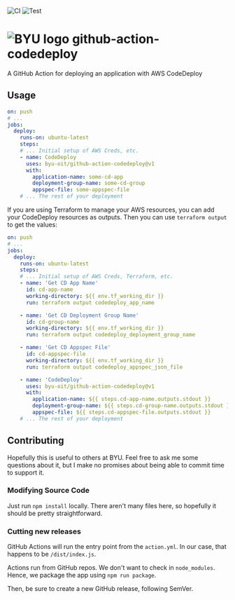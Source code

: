 ![CI](https://github.com/byu-oit/github-action-codedeploy/workflows/CI/badge.svg)
![Test](https://github.com/byu-oit/github-action-codedeploy/workflows/Test/badge.svg)

# ![BYU logo](https://www.hscripts.com/freeimages/logos/university-logos/byu/byu-logo-clipart-128.gif) github-action-codedeploy
A GitHub Action for deploying an application with AWS CodeDeploy

## Usage

```yaml
on: push
# ...
jobs:
  deploy:
    runs-on: ubuntu-latest
    steps:
    # ... Initial setup of AWS Creds, etc.
    - name: CodeDeploy
      uses: byu-oit/github-action-codedeploy@v1
      with:
        application-name: some-cd-app
        deployment-group-name: some-cd-group
        appspec-file: some-appspec-file
    # ... The rest of your deployment
```

If you are using Terraform to manage your AWS resources, you can add your CodeDeploy resources as outputs. Then you can use `terraform output` to get the values:

```yaml
on: push
# ...
jobs:
  deploy:
    runs-on: ubuntu-latest
    steps:
    # ... Initial setup of AWS Creds, Terraform, etc.
    - name: 'Get CD App Name'
      id: cd-app-name
      working-directory: ${{ env.tf_working_dir }}
      run: terraform output codedeploy_app_name

    - name: 'Get CD Deployment Group Name'
      id: cd-group-name
      working-directory: ${{ env.tf_working_dir }}
      run: terraform output codedeploy_deployment_group_name

    - name: 'Get CD Appspec File'
      id: cd-appspec-file
      working-directory: ${{ env.tf_working_dir }}
      run: terraform output codedeploy_appspec_json_file

    - name: 'CodeDeploy'
      uses: byu-oit/github-action-codedeploy@v1
      with:
        application-name: ${{ steps.cd-app-name.outputs.stdout }}
        deployment-group-name: ${{ steps.cd-group-name.outputs.stdout }}
        appspec-file: ${{ steps.cd-appspec-file.outputs.stdout }}
    # ... The rest of your deployment
```

## Contributing
Hopefully this is useful to others at BYU. Feel free to ask me some questions about it, but I make no promises about being able to commit time to support it.

### Modifying Source Code

Just run `npm install` locally. There aren't many files here, so hopefully it should be pretty straightforward.

### Cutting new releases

GitHub Actions will run the entry point from the `action.yml`. In our case, that happens to be `/dist/index.js`.

Actions run from GitHub repos. We don't want to check in `node_modules`. Hence, we package the app using `npm run package`.

Then, be sure to create a new GitHub release, following SemVer.

